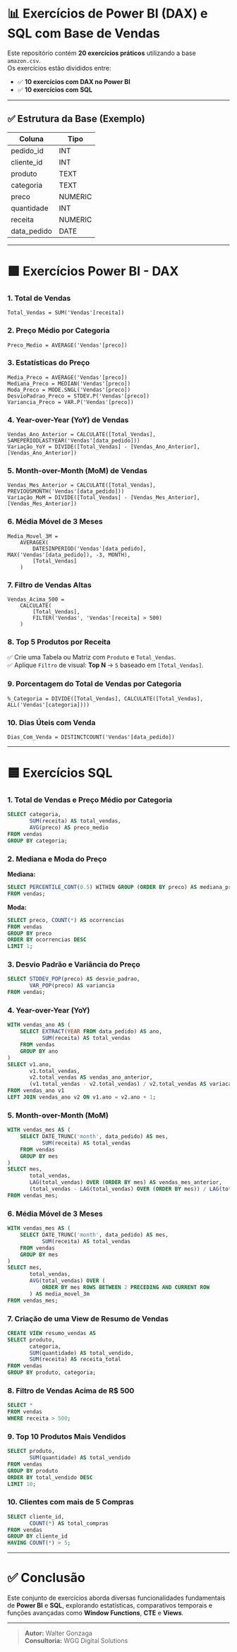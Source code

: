 
# 📊 Exercícios de Power BI (DAX) e SQL com Base de Vendas

Este repositório contém **20 exercícios práticos** utilizando a base `amazon.csv`.  
Os exercícios estão divididos entre:

- ✅ **10 exercícios com DAX no Power BI**
- ✅ **10 exercícios com SQL**

---

## ✅ **Estrutura da Base (Exemplo)**

| Coluna        | Tipo       |
|---------------|------------|
| pedido_id     | INT        |
| cliente_id    | INT        |
| produto       | TEXT       |
| categoria     | TEXT       |
| preco         | NUMERIC    |
| quantidade    | INT        |
| receita       | NUMERIC    |
| data_pedido   | DATE       |

---

# 🟩 **Exercícios Power BI - DAX**

### 1. Total de Vendas

```dax
Total_Vendas = SUM('Vendas'[receita])
```

### 2. Preço Médio por Categoria

```dax
Preco_Medio = AVERAGE('Vendas'[preco])
```

### 3. Estatísticas do Preço

```dax
Media_Preco = AVERAGE('Vendas'[preco])
Mediana_Preco = MEDIAN('Vendas'[preco])
Moda_Preco = MODE.SNGL('Vendas'[preco])
DesvioPadrao_Preco = STDEV.P('Vendas'[preco])
Variancia_Preco = VAR.P('Vendas'[preco])
```

### 4. Year-over-Year (YoY) de Vendas

```dax
Vendas_Ano_Anterior = CALCULATE([Total_Vendas], SAMEPERIODLASTYEAR('Vendas'[data_pedido]))
Variação_YoY = DIVIDE([Total_Vendas] - [Vendas_Ano_Anterior], [Vendas_Ano_Anterior])
```

### 5. Month-over-Month (MoM) de Vendas

```dax
Vendas_Mes_Anterior = CALCULATE([Total_Vendas], PREVIOUSMONTH('Vendas'[data_pedido]))
Variação_MoM = DIVIDE([Total_Vendas] - [Vendas_Mes_Anterior], [Vendas_Mes_Anterior])
```

### 6. Média Móvel de 3 Meses

```dax
Media_Movel_3M = 
    AVERAGEX(
        DATESINPERIOD('Vendas'[data_pedido], MAX('Vendas'[data_pedido]), -3, MONTH),
        [Total_Vendas]
    )
```

### 7. Filtro de Vendas Altas

```dax
Vendas_Acima_500 = 
    CALCULATE(
        [Total_Vendas],
        FILTER('Vendas', 'Vendas'[receita] > 500)
    )
```

### 8. Top 5 Produtos por Receita

✅ Crie uma Tabela ou Matriz com `Produto` e `Total_Vendas`.  
✅ Aplique `Filtro` de visual: **Top N** → `5` baseado em `[Total_Vendas]`.

### 9. Porcentagem do Total de Vendas por Categoria

```dax
%_Categoria = DIVIDE([Total_Vendas], CALCULATE([Total_Vendas], ALL('Vendas'[categoria])))
```

### 10. Dias Úteis com Venda

```dax
Dias_Com_Venda = DISTINCTCOUNT('Vendas'[data_pedido])
```

---

# 🟦 **Exercícios SQL**

### 1. Total de Vendas e Preço Médio por Categoria

```sql
SELECT categoria,
       SUM(receita) AS total_vendas,
       AVG(preco) AS preco_medio
FROM vendas
GROUP BY categoria;
```

### 2. Mediana e Moda do Preço

**Mediana:**

```sql
SELECT PERCENTILE_CONT(0.5) WITHIN GROUP (ORDER BY preco) AS mediana_preco
FROM vendas;
```

**Moda:**

```sql
SELECT preco, COUNT(*) AS ocorrencias
FROM vendas
GROUP BY preco
ORDER BY ocorrencias DESC
LIMIT 1;
```

### 3. Desvio Padrão e Variância do Preço

```sql
SELECT STDDEV_POP(preco) AS desvio_padrao,
       VAR_POP(preco) AS variancia
FROM vendas;
```

### 4. Year-over-Year (YoY)

```sql
WITH vendas_ano AS (
    SELECT EXTRACT(YEAR FROM data_pedido) AS ano,
           SUM(receita) AS total_vendas
    FROM vendas
    GROUP BY ano
)
SELECT v1.ano, 
       v1.total_vendas,
       v2.total_vendas AS vendas_ano_anterior,
       (v1.total_vendas - v2.total_vendas) / v2.total_vendas AS variacao_yoy
FROM vendas_ano v1
LEFT JOIN vendas_ano v2 ON v1.ano = v2.ano + 1;
```

### 5. Month-over-Month (MoM)

```sql
WITH vendas_mes AS (
    SELECT DATE_TRUNC('month', data_pedido) AS mes,
           SUM(receita) AS total_vendas
    FROM vendas
    GROUP BY mes
)
SELECT mes,
       total_vendas,
       LAG(total_vendas) OVER (ORDER BY mes) AS vendas_mes_anterior,
       (total_vendas - LAG(total_vendas) OVER (ORDER BY mes)) / LAG(total_vendas) OVER (ORDER BY mes) AS variacao_mom
FROM vendas_mes;
```

### 6. Média Móvel de 3 Meses

```sql
WITH vendas_mes AS (
    SELECT DATE_TRUNC('month', data_pedido) AS mes,
           SUM(receita) AS total_vendas
    FROM vendas
    GROUP BY mes
)
SELECT mes,
       total_vendas,
       AVG(total_vendas) OVER (
           ORDER BY mes ROWS BETWEEN 2 PRECEDING AND CURRENT ROW
       ) AS media_movel_3m
FROM vendas_mes;
```

### 7. Criação de uma View de Resumo de Vendas

```sql
CREATE VIEW resumo_vendas AS
SELECT produto,
       categoria,
       SUM(quantidade) AS total_vendido,
       SUM(receita) AS receita_total
FROM vendas
GROUP BY produto, categoria;
```

### 8. Filtro de Vendas Acima de R$ 500

```sql
SELECT *
FROM vendas
WHERE receita > 500;
```

### 9. Top 10 Produtos Mais Vendidos

```sql
SELECT produto,
       SUM(quantidade) AS total_vendido
FROM vendas
GROUP BY produto
ORDER BY total_vendido DESC
LIMIT 10;
```

### 10. Clientes com mais de 5 Compras

```sql
SELECT cliente_id,
       COUNT(*) AS total_compras
FROM vendas
GROUP BY cliente_id
HAVING COUNT(*) > 5;
```

---

# ✅ **Conclusão**

Este conjunto de exercícios aborda diversas funcionalidades fundamentais de **Power BI** e **SQL**, explorando estatísticas, comparativos temporais e funções avançadas como **Window Functions**, **CTE** e **Views**.

---

> **Autor:** Walter Gonzaga  
> **Consultoria:** WGG Digital Solutions
